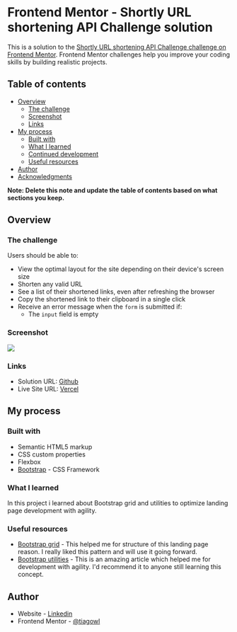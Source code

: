 # Frontend Mentor - Shortly URL shortening API Challenge solution

This is a solution to the [Shortly URL shortening API Challenge challenge on Frontend Mentor](https://www.frontendmentor.io/challenges/url-shortening-api-landing-page-2ce3ob-G). Frontend Mentor challenges help you improve your coding skills by building realistic projects. 

## Table of contents

- [Overview](#overview)
  - [The challenge](#the-challenge)
  - [Screenshot](#screenshot)
  - [Links](#links)
- [My process](#my-process)
  - [Built with](#built-with)
  - [What I learned](#what-i-learned)
  - [Continued development](#continued-development)
  - [Useful resources](#useful-resources)
- [Author](#author)
- [Acknowledgments](#acknowledgments)

**Note: Delete this note and update the table of contents based on what sections you keep.**

## Overview

### The challenge

Users should be able to:

- View the optimal layout for the site depending on their device's screen size
- Shorten any valid URL
- See a list of their shortened links, even after refreshing the browser
- Copy the shortened link to their clipboard in a single click
- Receive an error message when the `form` is submitted if:
  - The `input` field is empty

### Screenshot

![](./screenshot.jpg)

### Links

- Solution URL: [Github](https://github.com/tiagowl/url-shortening-api-master)
- Live Site URL: [Vercel](https://url-shortening-api-master-eta.vercel.app/)

## My process

### Built with

- Semantic HTML5 markup
- CSS custom properties
- Flexbox
- [Bootstrap](https://getbootstrap.com/) - CSS Framework

### What I learned

In this project i learned about Bootstrap grid and utilities to optimize landing page development with agility.

### Useful resources

- [Bootstrap grid](https://getbootstrap.com/docs/5.2/layout/grid/) - This helped me for structure of this landing page reason. I really liked this pattern and will use it going forward.
- [Bootstrap utilities](https://getbootstrap.com/docs/5.2/utilities/) - This is an amazing article which helped me for development with agility. I'd recommend it to anyone still learning this concept.

## Author

- Website - [Linkedin](https://www.linkedin.com/in/tiago-winkel-landi-b1597a136/)
- Frontend Mentor - [@tiagowl](https://www.frontendmentor.io/profile/tiagowl)
